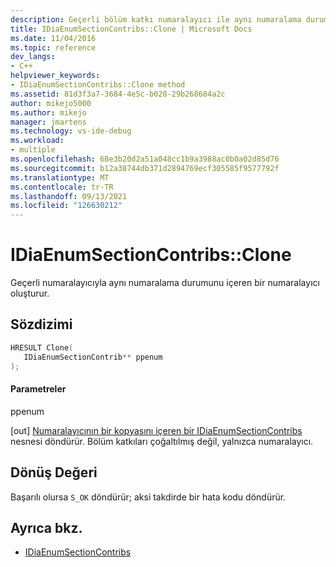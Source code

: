 ```yaml
---
description: Geçerli bölüm katkı numaralayıcı ile aynı numaralama durumunu içeren bir numaralayıcı oluşturur.
title: IDiaEnumSectionContribs::Clone | Microsoft Docs
ms.date: 11/04/2016
ms.topic: reference
dev_langs:
- C++
helpviewer_keywords:
- IDiaEnumSectionContribs::Clone method
ms.assetid: 81d3f3a7-3684-4e5c-b028-29b268684a2c
author: mikejo5000
ms.author: mikejo
manager: jmartens
ms.technology: vs-ide-debug
ms.workload:
- multiple
ms.openlocfilehash: 68e3b20d2a51a048cc1b9a3988ac0b0a02d85d76
ms.sourcegitcommit: b12a38744db371d2894769ecf305585f9577792f
ms.translationtype: MT
ms.contentlocale: tr-TR
ms.lasthandoff: 09/13/2021
ms.locfileid: "126630212"
---
```

# <a name="idiaenumsectioncontribsclone"></a>IDiaEnumSectionContribs::Clone
Geçerli numaralayıcıyla aynı numaralama durumunu içeren bir numaralayıcı oluşturur.

## <a name="syntax"></a>Sözdizimi

```C++
HRESULT Clone( 
   IDiaEnumSectionContrib** ppenum
);
```

#### <a name="parameters"></a>Parametreler
 ppenum

[out] [Numaralayıcının bir kopyasını içeren bir IDiaEnumSectionContribs](../../debugger/debug-interface-access/idiaenumsectioncontribs.md) nesnesi döndürür. Bölüm katkıları çoğaltılmış değil, yalnızca numaralayıcı.

## <a name="return-value"></a>Dönüş Değeri
 Başarılı olursa `S_OK` döndürür; aksi takdirde bir hata kodu döndürür.

## <a name="see-also"></a>Ayrıca bkz.
- [IDiaEnumSectionContribs](../../debugger/debug-interface-access/idiaenumsectioncontribs.md)
